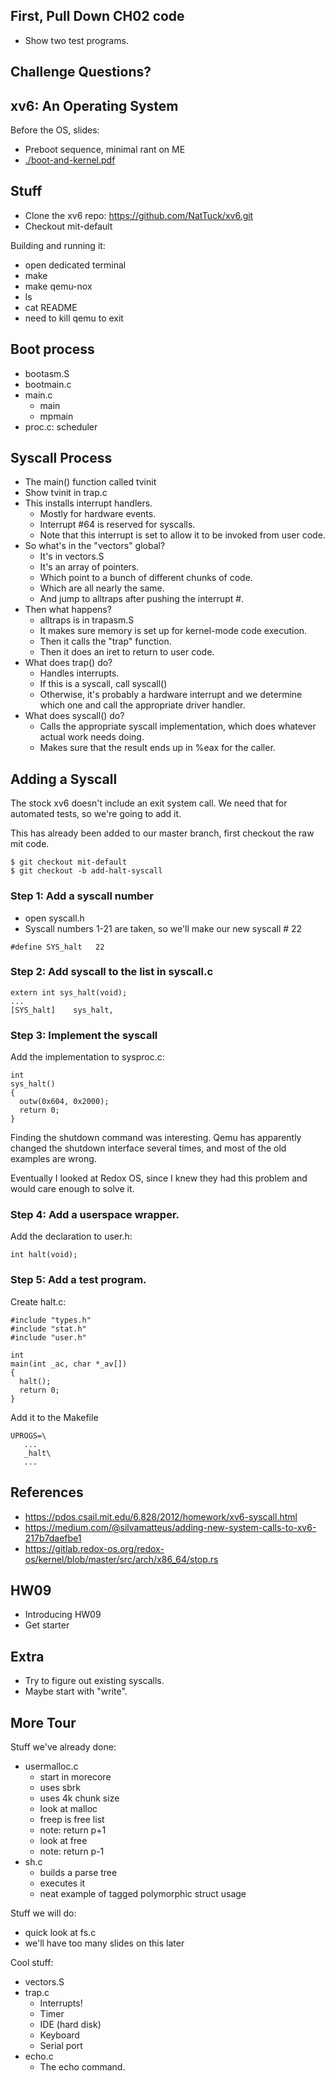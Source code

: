 
## First, Pull Down CH02 code

 - Show two test programs.
 
## Challenge Questions?

## xv6: An Operating System

Before the OS, slides:

 - Preboot sequence, minimal rant on ME
 - [./boot-and-kernel.pdf](./boot-and-kernel.pdf)

## Stuff

 - Clone the xv6 repo: https://github.com/NatTuck/xv6.git
 - Checkout mit-default

Building and running it:

 - open dedicated terminal
 - make
 - make qemu-nox
 - ls
 - cat README
 - need to kill qemu to exit

## Boot process

 - bootasm.S
 - bootmain.c
 - main.c
   - main
   - mpmain
 - proc.c: scheduler
  
## Syscall Process

 - The main() function called tvinit
 - Show tvinit in trap.c
 - This installs interrupt handlers.
   - Mostly for hardware events.
   - Interrupt #64 is reserved for syscalls.
   - Note that this interrupt is set to allow it to be invoked
     from user code.
 - So what's in the "vectors" global?
   - It's in vectors.S
   - It's an array of pointers.
   - Which point to a bunch of different chunks of code.
   - Which are all nearly the same.
   - And jump to alltraps after pushing the interrupt #.
 - Then what happens?
   - alltraps is in trapasm.S
   - It makes sure memory is set up for kernel-mode code execution.
   - Then it calls the "trap" function.
   - Then it does an iret to return to user code.
 - What does trap() do?
   - Handles interrupts.
   - If this is a syscall, call syscall()
   - Otherwise, it's probably a hardware interrupt and we determine
     which one and call the appropriate driver handler.
 - What does syscall() do?
   - Calls the appropriate syscall implementation, which does whatever
     actual work needs doing.
   - Makes sure that the result ends up in %eax for the caller.

## Adding a Syscall

The stock xv6 doesn't include an exit system call. We need that for
automated tests, so we're going to add it.

This has already been added to our master branch, first checkout the
raw mit code.

```
$ git checkout mit-default
$ git checkout -b add-halt-syscall
```

### Step 1: Add a syscall number

 - open syscall.h
 - Syscall numbers 1-21 are taken, so we'll make our new syscall # 22

```
#define SYS_halt   22
```

### Step 2: Add syscall to the list in syscall.c

```
extern int sys_halt(void);
...
[SYS_halt]    sys_halt,
```

### Step 3: Implement the syscall

Add the implementation to sysproc.c:

```
int
sys_halt()
{
  outw(0x604, 0x2000);
  return 0;
}
```

Finding the shutdown command was interesting. Qemu has apparently changed the
shutdown interface several times, and most of the old examples are wrong.

Eventually I looked at Redox OS, since I knew they had this problem and would
care enough to solve it.

### Step 4: Add a userspace wrapper.

Add the declaration to user.h:

```
int halt(void);
```

### Step 5: Add a test program.

Create halt.c:

```
#include "types.h"
#include "stat.h"
#include "user.h"

int
main(int _ac, char *_av[])
{
  halt();
  return 0;
}
```

Add it to the Makefile

```
UPROGS=\
   ...
   _halt\
   ...
```

## References

 - https://pdos.csail.mit.edu/6.828/2012/homework/xv6-syscall.html
 - https://medium.com/@silvamatteus/adding-new-system-calls-to-xv6-217b7daefbe1
 - https://gitlab.redox-os.org/redox-os/kernel/blob/master/src/arch/x86_64/stop.rs

## HW09

 - Introducing HW09
 - Get starter

## Extra

 - Try to figure out existing syscalls.
 - Maybe start with "write".

## More Tour

Stuff we've already done:

 - usermalloc.c
   - start in morecore
   - uses sbrk
   - uses 4k chunk size
   - look at malloc
   - freep is free list
   - note: return p+1
   - look at free
   - note: return p-1
 - sh.c
   - builds a parse tree
   - executes it
   - neat example of tagged polymorphic struct usage

Stuff we will do:

 - quick look at fs.c
 - we'll have too many slides on this later

Cool stuff:
 - vectors.S
 - trap.c
   - Interrupts!
   - Timer
   - IDE (hard disk)
   - Keyboard
   - Serial port
 - echo.c
   - The echo command.


